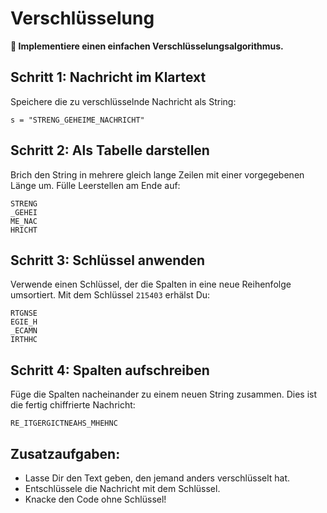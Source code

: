 
# Verschlüsselung

**🎯 Implementiere einen einfachen Verschlüsselungsalgorithmus.**

## Schritt 1: Nachricht im Klartext

Speichere die zu verschlüsselnde Nachricht als String:

    s = "STRENG_GEHEIME_NACHRICHT"

## Schritt 2: Als Tabelle darstellen

Brich den String in mehrere gleich lange Zeilen mit einer vorgegebenen Länge um. Fülle Leerstellen am Ende auf:

    STRENG
    _GEHEI
    ME_NAC
    HRICHT

## Schritt 3: Schlüssel anwenden

Verwende einen Schlüssel, der die Spalten in eine neue Reihenfolge umsortiert. Mit dem Schlüssel `215403` erhälst Du:

    RTGNSE
    EGIE_H
    _ECAMN
    IRTHHC

## Schritt 4: Spalten aufschreiben

Füge die Spalten nacheinander zu einem neuen String zusammen. Dies ist die fertig chiffrierte Nachricht:

    RE_ITGERGICTNEAHS_MHEHNC

## Zusatzaufgaben:

* Lasse Dir den Text geben, den jemand anders verschlüsselt hat.
* Entschlüssele die Nachricht mit dem Schlüssel.
* Knacke den Code ohne Schlüssel!

